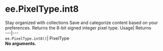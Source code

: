  
#  ee.PixelType.int8 
Stay organized with collections  Save and categorize content based on your preferences. 
Returns the 8-bit signed integer pixel type. Usage| Returns  
---|---  
`ee.PixelType.int8()`| PixelType  
**No arguments.**
